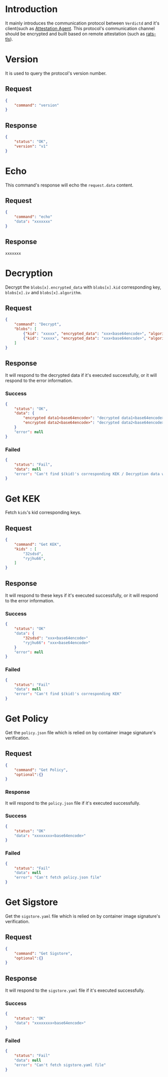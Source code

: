 # Introduction

It mainly introduces the communication protocol between `Verdictd` and it's client(such as [Attestation Agent](https://github.com/confidential-containers/attestation-agent).
This protocol's communication channel should be encrypted and built based on remote attestation (such as [rats-tls](https://github.com/inclavare-containers/rats-tls)).

# Version

It is used to query the protocol's version number.

## Request

```JSON
{
    "command": "version"
}
```

## Response

```JSON
{
    "status": "OK",
    "version": "v1"
}
```

# Echo

This command's response will echo the `request.data` content.

## Request

```JSON
{
    "command": "echo"
    "data": "xxxxxxx"
}
```

## Response

```
xxxxxxx
```

# Decryption

Decrypt the `blobs[x].encrypted_data` with `blobs[x].kid` corresponding key, `blobs[x].iv` and `blobs[x].algorithm`.

## Request

```JSON
{
    "command": "Decrypt",
    "blobs": [
        {"kid": "xxxxx", "encrypted_data": "xxx<base64encode>", "algorithm": "AES", "key_length": 256, "iv", "xxx<base64encode>"},
        {"kid": "xxxxx", "encrypted_data": "xxx<base64encode>", "algorithm": "AES", "key_length": 256, "iv", "xxx<base64encode>"}
    ]
}
```

## Response

It will respond to the decrypted data if it's executed successfully, or it will respond to the error information.

### Success

```JSON
{
    "status": "OK",
    "data": {
    	"encrypted data1<base64encode>": "decrypted data1<base64encode>",
    	"encrypted data2<base64encode>": "decrypted data2<base64encode>",
    }
    "error": null
}
```

### Failed

```JSON
{
    "status": "Fail",
    "data": null
    "error": "Can't find $(kid)'s corresponding KEK / Decryption data with $(kid)'s KEK failed",
}
```

# Get KEK

Fetch `kids`'s kid corresponding keys.

## Request

```JSON
{
    "command": "Get KEK",
    "kids" : [
        "32sdsd",
        "ryjhu66",
    ]
}
```

## Response

It will respond to these keys if it's executed successfully, or it will respond to the error information.

### Success

```JSON
{
    "status": "OK"
    "data": {
        "32sdsd": "xxx<base64encode>"
        "ryjhu66": "xxx<base64encode>"
    }
    "error": null
}
```

### Failed

```JSON
{
    "status": "Fail"
    "data": null
    "error": "Can't find $(kid)'s corresponding KEK"
}
```

# Get Policy

Get the `policy.json` file which is relied on by container image signature's verification.

## Request

```JSON
{
    "command": "Get Policy",
    "optional":{} 
}
```

### Response

It will respond to the `policy.json` file if it's executed successfully.

### Success

```JSON
{
    "status": "OK"
    "data": "xxxxxxxx<base64encode>"
}
```
### Failed

```JSON
{
    "status": "Fail"
    "data": null
    "error": "Can't fetch policy.json file"
}
```

# Get Sigstore

Get the `sigstore.yaml` file which is relied on by container image signature's verification.

## Request

```JSON
{
    "command": "Get Sigstore",
    "optional":{}
}
```

## Response

It will respond to the `sigstore.yaml` file if it's executed successfully.

### Success

```JSON
{
    "status": "OK"
    "data": "xxxxxxxx<base64encode>"
}
```

### Failed

```JSON
{
    "status": "Fail"
    "data": null
    "error": "Can't fetch sigstore.yaml file"
}
```
